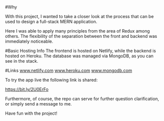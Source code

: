 #Why


With this project, I wanted to take a closer look at the process that can be used to design a full-stack MERN application.

Here I was able to apply many principles from the area of Redux among others. The flexibility of the separation between the front and backend was immediately noticeable.

#Basic Hosting Info 
The frontend is hosted on Netlify, while the backend is hosted on Heroku. The database was managed via MongoDB, as you can see in the stack.

#Links
www.netlify.com
www.heroku.com
www.mongodb.com

To try the app live the following link is shared:

https://bit.ly/2U0ErFo

Furthermore, of course, the repo can serve for further question clarification, or simply send a message to me.

Have fun with the project!
